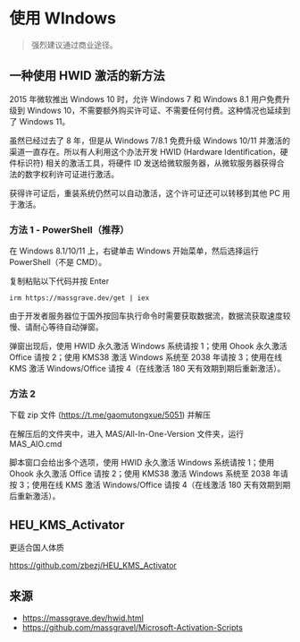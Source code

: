 # 使用 WIndows

> 强烈建议通过商业途径。

## 一种使用 HWID 激活的新方法

2015 年微软推出 Windows 10 时，允许 Windows 7 和 Windows 8.1 用户免费升级到 Windows 10，不需要额外购买许可证、不需要任何付费。这种情况也延续到了 Windows 11。

虽然已经过去了 8 年，但是从 Windows 7/8.1 免费升级 Windows 10/11 并激活的渠道一直存在。所以有人利用这个办法开发 HWID (Hardware Identification，硬件标识符) 相关的激活工具，将硬件 ID 发送给微软服务器，从微软服务器获得合法的数字权利许可证进行激活。

获得许可证后，重装系统仍然可以自动激活，这个许可证还可以转移到其他 PC 用于激活。

### 方法 1 - PowerShell（推荐）

在 Windows 8.1/10/11 上，右键单击 Windows 开始菜单，然后选择运行 PowerShell（不是 CMD）。

复制粘贴以下代码并按 Enter

`irm https://massgrave.dev/get | iex`

由于开发者服务器位于国外按回车执行命令时需要获取数据流，数据流获取速度较慢、请耐心等待自动弹窗。

弹窗出现后，使用 HWID 永久激活 Windows 系统请按 1；使用 Ohook 永久激活 Office 请按 2；使用 KMS38 激活 Windows 系统至 2038 年请按 3；使用在线 KMS 激活 Windows/Office 请按 4（在线激活 180 天有效期到期后重新激活）。

### 方法 2

下载 zip 文件 (https://t.me/gaomutongxue/5051) 并解压

在解压后的文件夹中，进入 MAS/All-In-One-Version 文件夹，运行 MAS_AIO.cmd

脚本窗口会给出多个选项，使用 HWID 永久激活 Windows 系统请按 1；使用 Ohook 永久激活 Office 请按 2；使用 KMS38 激活 Windows 系统至 2038 年请按 3；使用在线 KMS 激活 Windows/Office 请按 4（在线激活 180 天有效期到期后重新激活）。

## HEU_KMS_Activator

更适合国人体质

https://github.com/zbezj/HEU_KMS_Activator

## 来源

- https://massgrave.dev/hwid.html
- https://github.com/massgravel/Microsoft-Activation-Scripts